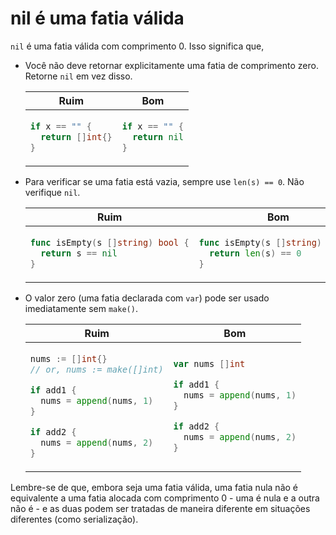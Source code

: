 # nil é uma fatia válida

`nil` é uma fatia válida com comprimento 0. Isso significa que,

- Você não deve retornar explicitamente uma fatia de comprimento zero. Retorne `nil`
  em vez disso.

  <table>
  <thead><tr><th>Ruim</th><th>Bom</th></tr></thead>
  <tbody>
  <tr><td>

  ```go
  if x == "" {
    return []int{}
  }
  ```

  </td><td>

  ```go
  if x == "" {
    return nil
  }
  ```

  </td></tr>
  </tbody></table>

- Para verificar se uma fatia está vazia, sempre use `len(s) == 0`. Não verifique
  `nil`.

  <table>
  <thead><tr><th>Ruim</th><th>Bom</th></tr></thead>
  <tbody>
  <tr><td>

  ```go
  func isEmpty(s []string) bool {
    return s == nil
  }
  ```

  </td><td>

  ```go
  func isEmpty(s []string) bool {
    return len(s) == 0
  }
  ```

  </td></tr>
  </tbody></table>

- O valor zero (uma fatia declarada com `var`) pode ser usado imediatamente sem
  `make()`.

  <table>
  <thead><tr><th>Ruim</th><th>Bom</th></tr></thead>
  <tbody>
  <tr><td>

  ```go
  nums := []int{}
  // or, nums := make([]int)

  if add1 {
    nums = append(nums, 1)
  }

  if add2 {
    nums = append(nums, 2)
  }
  ```

  </td><td>

  ```go
  var nums []int

  if add1 {
    nums = append(nums, 1)
  }

  if add2 {
    nums = append(nums, 2)
  }
  ```

  </td></tr>
  </tbody></table>

Lembre-se de que, embora seja uma fatia válida, uma fatia nula não é equivalente a uma
fatia alocada com comprimento 0 - uma é nula e a outra não é - e as duas podem
ser tratadas de maneira diferente em situações diferentes (como serialização).
